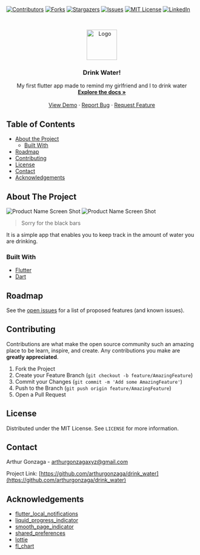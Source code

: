 [![Contributors][contributors-shield]][contributors-url]
[![Forks][forks-shield]][forks-url]
[![Stargazers][stars-shield]][stars-url]
[![Issues][issues-shield]][issues-url]
[![MIT License][license-shield]][license-url]
[![LinkedIn][linkedin-shield]][linkedin-url]



<!-- PROJECT LOGO -->
<br />
<p align="center">
  <a href="https://github.com/othneildrew/Best-README-Template">
    <img src="https://cdn.worldvectorlogo.com/logos/flutter-logo.svg" alt="Logo" width="80" height="80">
  </a>

  <h3 align="center">Drink Water!</h3>

  <p align="center">
    My first flutter app made to remind my girlfriend and I to drink water
    <br />
    <a href="https://github.com/arthurgonzaga/drink_water"><strong>Explore the docs »</strong></a>
    <br />
    <br />
    <a href="https://github.com/arthurgonzaga/drink_water">View Demo</a>
    ·
    <a href="https://github.com/arthurgonzaga/drink_water/issues">Report Bug</a>
    ·
    <a href="https://github.com/arthurgonzaga/drink_water/issues">Request Feature</a>
  </p>
</p>



<!-- TABLE OF CONTENTS -->
## Table of Contents

* [About the Project](#about-the-project)
  * [Built With](#built-with)
* [Roadmap](#roadmap)
* [Contributing](#contributing)
* [License](#license)
* [Contact](#contact)
* [Acknowledgements](#acknowledgements)



<!-- ABOUT THE PROJECT -->
## About The Project


![Product Name Screen Shot](https://media3.giphy.com/media/Mje7nuHlSPjRwuQa5y/giphy.gif)
![Product Name Screen Shot](https://media2.giphy.com/media/ry6PiuNqPJOFO747Ra/giphy.gif)

>Sorry for the black bars

It is a simple app that enables you to keep track in the amount of water you are drinking.



### Built With

* [Flutter](https://flutter.dev/)
* [Dart](https://dart.dev/)


<!-- ROADMAP -->
## Roadmap

See the [open issues](https://github.com/arthurgonzaga/drink_water/issues) for a list of proposed features (and known issues).



<!-- CONTRIBUTING -->
## Contributing

Contributions are what make the open source community such an amazing place to be learn, inspire, and create. Any contributions you make are **greatly appreciated**.

1. Fork the Project
2. Create your Feature Branch (`git checkout -b feature/AmazingFeature`)
3. Commit your Changes (`git commit -m 'Add some AmazingFeature'`)
4. Push to the Branch (`git push origin feature/AmazingFeature`)
5. Open a Pull Request



<!-- LICENSE -->
## License

Distributed under the MIT License. See `LICENSE` for more information.



<!-- CONTACT -->
## Contact

Arthur Gonzaga - arthurgonzagaxyz@gmail.com

Project Link: [https://github.com/arthurgonzaga/drink_water](https://github.com/arthurgonzaga/drink_water)



<!-- ACKNOWLEDGEMENTS -->
## Acknowledgements
* [flutter_local_notifications](https://pub.dev/packages/flutter_local_notifications)
* [liquid_progress_indicator](https://pub.dev/packages/liquid_progress_indicator)
* [smooth_page_indicator](https://pub.dev/packages/smooth_page_indicator)
* [shared_preferences](https://pub.dev/packages/shared_preferences)
* [lottie](https://pub.dev/packages/lottie)
* [fl_chart](https://pub.dev/packages/fl_chart)



<!-- MARKDOWN LINKS & IMAGES -->
<!-- https://www.markdownguide.org/basic-syntax/#reference-style-links -->
[contributors-shield]: http://img.shields.io/github/contributors/arthurgonzaga/drink_water?style=flat-square
[contributors-url]: https://github.com/arthurgonzaga/drink_water/graphs/contributors?style=flat-square
[forks-shield]: https://img.shields.io/github/forks/arthurgonzaga/drink_water.svg?style=flat-square
[forks-url]: https://github.com/arthurgonzaga/drink_water/network/members
[stars-shield]: https://img.shields.io/github/stars/arthurgonzaga/drink_water.svg?style=flat-square
[stars-url]: https://github.com/arthurgonzaga/drink_water/stargazers
[issues-shield]: https://img.shields.io/github/issues/arthurgonzaga/drink_water.svg?style=flat-square
[issues-url]: https://github.com/arthurgonzaga/drink_water/issues
[license-shield]: https://img.shields.io/github/license/arthurgonzaga/drink_water.svg?style=flat-square
[license-url]: https://github.com/arthurgonzaga/drink_water/blob/master/LICENSE.txt
[linkedin-shield]: https://img.shields.io/badge/-LinkedIn-black.svg?style=flat-square&logo=linkedin&colorB=555
[linkedin-url]: https://linkedin.com/in/arthur-ribeiro-41b4a71a9